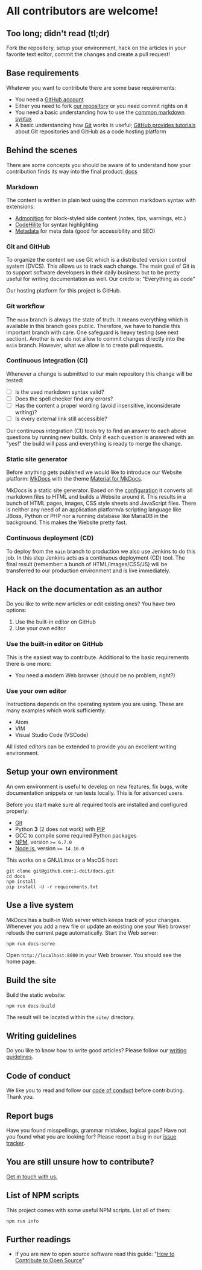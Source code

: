 # All contributors are welcome!

## Too long; didn't read (tl;dr)

Fork the repository, setup your environment, hack on the articles in your favorite text editor, commit the changes and create a pull request!

## Base requirements

Whatever you want to contribute there are some base requirements:

-   You need a [GitHub account][github]
-   Either you need to fork [our repository][repository] or you need commit rights on it
-   You need a basic understanding how to use the [common markdown syntax][commonmark]
-   A basic understanding how [Git][gitbook] works is useful; [GitHub provides tutorials][githubHelp] about Git repositories and GitHub as a code hosting platform

## Behind the scenes

There are some concepts you should be aware of to understand how your contribution finds its way into the final product: [docs][]

### Markdown

The content is written in plain text using the common markdown syntax with extensions:

-   [Admonition][admonition] for block-styled side content (notes, tips, warnings, etc.)
-   [CodeHilite][codehilite] for syntax highlighting
-   [Metadata][metadata] for meta data (good for accessibility and SEO)

### Git and GitHub

To organize the content we use Git which is a distributed version control system (DVCS). This allows us to track each change. The main goal of Git is to support software developers in their daily business but to be pretty useful for writing documentation as well. Our credo is: "Everything as code"

Our hosting platform for this project is GitHub.

### Git workflow

The `main` branch is always the state of truth. It means everything which is available in this branch goes public. Therefore, we have to handle this important branch with care. One safeguard is heavy testing (see next section). Another is we do not allow to commit changes directly into the `main` branch. However, what we allow is to create pull requests.

### Continuous integration (CI)

Whenever a change is submitted to our main repository this change will be tested:

-   [ ] Is the used markdown syntax valid?
-   [ ] Does the spell checker find any errors?
-   [ ] Has the content a proper wording (avoid insensitive, inconsiderate writing)?
-   [ ] Is every external link still accessible?

Our continuous integration (CI) tools try to find an answer to each above questions by running new builds. Only if each question is answered with an "yes!" the build will pass and everything is ready to merge the change.

### Static site generator

Before anything gets published we would like to introduce our Website platform: [MkDocs][mkdocs] with the theme [Material for MkDocs][materialForMkDocs].

MkDocs is a static site generator. Based on the [configuration](mkdocs.yml) it converts all markdown files to HTML and builds a Website around it. This results in a bunch of HTML pages, images, CSS style sheets and JavaScript files. There is neither any need of an application platform/a scripting language like JBoss, Python or PHP nor a running database like MariaDB in the background. This makes the Website pretty fast.

### Continuous deployment (CD)

To deploy from the `main` branch to production we also use Jenkins to do this job. In this step Jenkins acts as a continuous deployment (CD) tool. The final result (remember: a bunch of HTML/images/CSS/JS) will be transferred to our production environment and is live immediately.

## Hack on the documentation as an author

Do you like to write new articles or edit existing ones? You have two options:

1.  Use the built-in editor on GitHub
2.  Use your own editor

### Use the built-in editor on GitHub

This is the easiest way to contribute. Additional to the basic requirements there is one more:

-   You need a modern Web browser (should be no problem, right?)

### Use your own editor

Instructions depends on the operating system you are using. These are many examples which work sufficiently:

-   Atom
-   VIM
-   Visual Studio Code (VSCode)

All listed editors can be extended to provide you an excellent writing environment.

## Setup your own environment

An own environment is useful to develop on new features, fix bugs, write documentation snippets or run tests locally. This is for advanced users.

Before you start make sure all required tools are installed and configured properly:

-   [Git][git]
-   Python **3** (2 does not work) with [PIP][pip]
-   GCC to compile some required Python packages
-   [NPM](https://docs.npmjs.com/), version `>= 6.7.0`
-   [Node.js](https://nodejs.org/en/docs/), version `>= 14.16.0`

This works on a GNU/Linux or a MacOS host:

~~~ {.bash}
git clone git@github.com:i-doit/docs.git
cd docs
npm install
pip install -U -r requirements.txt
~~~

## Use a live system

MkDocs has a built-in Web server which keeps track of your changes. Whenever you add a new file or update an existing one your Web browser reloads the current page automatically. Start the Web server:

~~~ {.bash}
npm run docs:serve
~~~

Open `http://localhost:8000` in your Web browser. You should see the home page.

## Build the site

Build the static website:

~~~ {.bash}
npm run docs:build
~~~

The result will be located within the `site/` directory.

## Writing guidelines

Do you like to know how to write good articles? Please follow our [writing guidelines](GUIDELINES.md).

## Code of conduct

We like you to read and follow our [code of conduct](CODE_OF_CONDUCT.md) before contributing. Thank you.

## Report bugs

Have you found misspellings, grammar mistakes, logical gaps? Have not you found what you are looking for? Please report a bug in our [issue tracker][issues].

## You are still unsure how to contribute?

[Get in touch with us.](SUPPORT.md)

## List of NPM scripts

This project comes with some useful NPM scripts. List all of them:

~~~ {.bash}
npm run info
~~~

## Further readings

-   If you are new to open source software read this guide: "[How to Contribute to Open Source](https://opensource.guide/how-to-contribute/)"

[admonition]: https://python-markdown.github.io/extensions/admonition/
[codehilite]: https://python-markdown.github.io/extensions/code_hilite/
[commonmark]: https://commonmark.org/
[docs]: https://docs.i-doit.com/
[git]: https://git-scm.com/
[gitbook]: https://git-scm.com/book/en/v2
[github]: https://github.com/
[githubHelp]: https://help.github.com/
[issues]: https://github.com/i-doit/docs/issues
[jenkins]: https://jenkins.io/
[mkdocs]: https://www.mkdocs.org/
[materialForMkDocs]: https://squidfunk.github.io/mkdocs-material/
[metadata]: https://python-markdown.github.io/extensions/meta_data/
[pip]: https://pypi.org/project/pip/
[repository]: https://github.com/i-doit/docs

